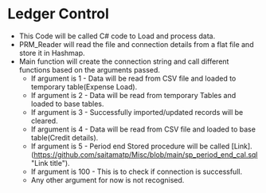 # Ledger Control

* This Code will be called C# code to Load and process data.
* PRM_Reader will read the file and connection details from a flat file and store it in Hashmap.
* Main function will create the connection string and call different functions based on the arguments passed.
    * If argument is 1 - Data will be read from CSV file and loaded to temporary table(Expense Load).
    * If argument is 2 - Data will be read from temporary Tables and loaded to base tables.
    * If argument is 3 - Successfully imported/updated records will be cleared.
    * If argument is 4 - Data will be read from CSV file and loaded to base table(Credit details).
    * If argument is 5 - Period end Stored procedure will be called [Link]. (https://github.com/saitamatp/Misc/blob/main/sp_period_end_cal.sql  "Link title"). 
    * If argument is 100 - This is to check if connection is successfull.
    * Any other argument for now is not recognised.
